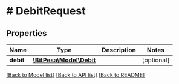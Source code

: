 # # DebitRequest

## Properties

Name | Type | Description | Notes
------------ | ------------- | ------------- | -------------
**debit** | [**\BitPesa\Model\Debit**](Debit.md) |  | [optional] 

[[Back to Model list]](../../README.md#documentation-for-models) [[Back to API list]](../../README.md#documentation-for-api-endpoints) [[Back to README]](../../README.md)



